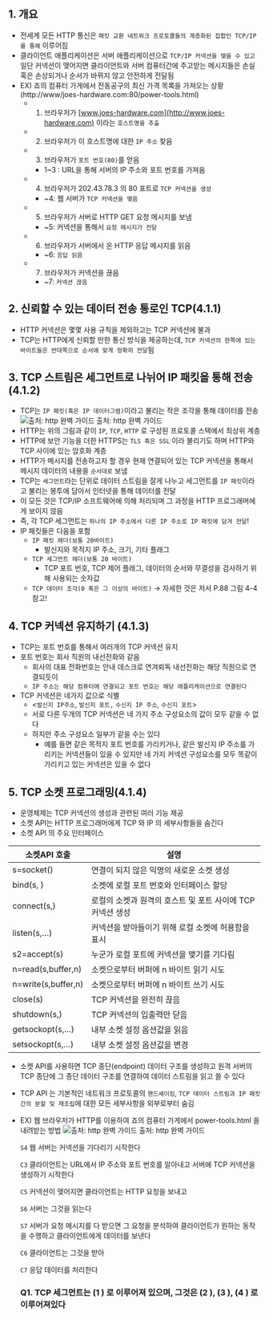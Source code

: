 ## 1. 개요

- 전세계 모든 HTTP 통신은 `패킷 교환 네트워크 프로토콜들의 계층화된 집합인 TCP/IP 를 통해` 이루어짐
- 클라이언트 애플리케이션은 서버 애플리케이션으로 `TCP/IP 커넥션을 맺을 수 있고` 일단 커넥션이 맺어지면 클라이언트와 서버 컴퓨터간에 주고받는 메시지들은 손실 혹은 손상되거나 순서가 바뀌지 않고 안전하게 전달됨
- EX) 죠의 컴퓨터 가게에서 전동공구의 최신 가격 목록을 가져오는 상황(http://www/joes-hardware.com:80/power-tools.html)
  - 1. 브라우저가 [www.joes-hardware.com](http://www.joes-hardware.com) 이라는 `호스트명을 추출`
  - 2. 브라우저가 이 호스트명에 대한 `IP 주소` 찾음
  - 3. 브라우저가 `포트 번호(80)`를 얻음
    - 1~3 : URL을 통해 서버의 IP 주소와 포트 번호를 가져옴
  - 4. 브라우저가 202.43.78.3 의 80 포트로 `TCP 커넥션을 생성`
    - ~4: 웹 서버가 `TCP 커넥션을 맺음`
  - 5. 브라우저가 서버로 HTTP GET 요청 메시지를 보냄
    - ~5: 커넥션을 통해서 `요청 메시지가 전달`
  - 6. 브라우저가 서버에서 온 HTTP 응답 메시지를 읽음
    - ~6: `응답 읽음`
  - 7. 브라우저가 커넥션을 끊음
    - ~7: `커넥션 끊음`

## 2. 신뢰할 수 있는 데이터 전송 통로인 TCP(4.1.1)

- HTTP 커넥션은 몇몇 사용 규칙을 제외하고는 TCP 커넥션에 불과
- TCP는 HTTP에게 신뢰할 만한 통신 방식을 제공하는데, `TCP 커넥션의 한쪽에 있는 바이트들은 반대쪽으로 순서에 맞게 정확히 전달`됨

## 3. TCP 스트림은 세그먼트로 나뉘어 IP 패킷을 통해 전송(4.1.2)

- TCP는 `IP 패킷(혹은 IP 데이터그램)`이라고 불리는 작은 조각을 통해 데이터를 전송
  ![출처: http 완벽 가이드 ](https://s3.us-west-2.amazonaws.com/secure.notion-static.com/2e546a40-9f1d-4112-83ef-7eadafb70a7d/http4-3.jpg?X-Amz-Algorithm=AWS4-HMAC-SHA256&X-Amz-Content-Sha256=UNSIGNED-PAYLOAD&X-Amz-Credential=AKIAT73L2G45EIPT3X45%2F20221207%2Fus-west-2%2Fs3%2Faws4_request&X-Amz-Date=20221207T121028Z&X-Amz-Expires=86400&X-Amz-Signature=6bb8969ebb40c3eb409a9077e74e6f3ef66ec3ca1d732b9472e5bc1f597f0235&X-Amz-SignedHeaders=host&response-content-disposition=filename%3D%22http4-3.jpg%22&x-id=GetObject)
  출처: http 완벽 가이드
- HTTP는 위의 그림과 같이 `IP`, `TCP`, `HTTP` 로 구성된 프로토콜 스택에서 최상위 계층
- HTTP에 보안 기능을 더한 HTTPS는 `TLS 혹은 SSL` 이라 불리기도 하며 HTTP와 TCP 사이에 있는 암호화 계층
- HTTP가 메시지를 전송하고자 할 경우 현재 연결되어 있는 TCP 커넥션을 통해서 메시지 데이터의 내용을 `순서대로` 보냄
- TCP는 `세그먼트`라는 단위로 데이터 스트림을 잘게 나누고 세그먼트를 `IP 패킷`이라고 불리는 봉투에 담아서 인터넷을 통해 데이터를 전달
- 이 모든 것은 TCP/IP 소프트웨어에 의해 처리되며 그 과정을 HTTP 프로그래머에게 보이지 않음
- 즉, 각 TCP 세그먼트는 `하나의 IP 주소에서 다른 IP 주소로 IP 패킷에 담겨 전달`!
- IP 패킷들은 다음을 포함
  - `IP 패킷 헤더(보통 20바이트)`
    - 발신지와 목적지 IP 주소, 크기, 기타 플래그
  - `TCP 세그먼트 헤더(보통 20 바이트)`
    - TCP 포트 번호, TCP 제어 플래그, 데이터의 순서와 무결성을 검사하기 위해 사용되는 숫자값
  - `TCP 데이터 조각(0 혹은 그 이상의 바이트)`
    → 자세한 것은 저서 P.88 그림 4-4 참고!

## 4. TCP 커넥션 유지하기 (4.1.3)

- TCP는 포트 번호를 통해서 여러개의 TCP 커넥션 유지
- 포트 번호는 회사 직원의 내선전화와 같음
  - 회사의 대표 전화번호는 안내 데스크로 연겨뢰독 내선전화는 해당 직원으로 연결되듯이
  - `IP 주소는 해당 컴퓨터에 연결되고 포트 번호는 해당 애플리케이션으로 연결된다`
- TCP 커넥션은 네가지 값으로 식별
  - <`발신지 IP주소`, `발신지 포트,` `수신지 IP 주소`, `수신지 포트`>
  - 서로 다른 두개의 TCP 커넥션은 네 가지 주소 구성요소의 값이 모두 같을 수 없다
  - 하지만 주소 구성요소 일부가 같을 수는 있다
    - 예를 들면 같은 목적지 포트 번호를 가리키거나, 같은 발신지 IP 주소를 가리키는 커넥션들이 있을 수 있지만 네 가지 커넥션 구성요소를 모두 똑같이 가리키고 있는 커넥션은 있을 수 없다

## 5. TCP 소켓 프로그래밍(4.1.4)

- 운영체제는 TCP 커넥션의 생성과 관련된 여러 기능 제공
- 소켓 API는 HTTP 프로그래머에게 TCP 와 IP 의 세부사항들을 숨긴다
- 소켓 API 의 주요 인터페이스

| 소켓API 호출                | 설명                                                       |
| --------------------------- | ---------------------------------------------------------- |
| s=socket(<parameters>)      | 연결이 되지 않은 익명의 새로운 소켓 생성                   |
| bind(s, <local IP:port>)    | 소켓에 로컬 포트 번호와 인터페이스 할당                    |
| connect(s,<remote IP:port>) | 로컬의 소켓과 원격의 호스트 및 포트 사이에 TCP 커넥션 생성 |
| listen(s,…)                 | 커넥션을 받아들이기 위해 로컬 소켓에 허용함을 표시         |
| s2=accept(s)                | 누군가 로컬 포트에 커넥션을 맺기를 기다림                  |
| n=read(s,buffer,n)          | 소켓으로부터 버퍼에 n 바이트 읽기 시도                     |
| n=write(s,buffer,n)         | 소켓으로부터 버퍼에 n 바이트 쓰기 시도                     |
| close(s)                    | TCP 커넥션을 완전히 끊음                                   |
| shutdown(s,<side>)          | TCP 커넥션의 입출력만 닫음                                 |
| getsockopt(s,…)             | 내부 소켓 설정 옵션값을 읽음                               |
| setsockopt(s,…)             | 내부 소켓 설정 옵션값을 변경                               |

- 소켓 API를 사용하면 TCP 종단(endpoint) 데이터 구조를 생성하고 원격 서버의 TCP 종단에 그 종단 데이터 구조를 연결하여 데이터 스트림을 읽고 쓸 수 있다
- TCP API 는 기본적인 네트워크 프로토콜의 `핸드셰이킹`, `TCP 데이터 스트림과 IP 패킷간의 분할 및 재조립`에 대한 모든 세부사항을 외부로부터 숨김
- EX) 웹 브라우저가 HTTP를 이용하여 죠의 컴퓨터 가게에서 power-tools.html 을 내려받는 방법
  ![출처: http 완벽 가이드 ](https://s3.us-west-2.amazonaws.com/secure.notion-static.com/750c5de5-d515-48c4-b1be-e96b3132f98c/http4-6.jpg?X-Amz-Algorithm=AWS4-HMAC-SHA256&X-Amz-Content-Sha256=UNSIGNED-PAYLOAD&X-Amz-Credential=AKIAT73L2G45EIPT3X45%2F20221207%2Fus-west-2%2Fs3%2Faws4_request&X-Amz-Date=20221207T121054Z&X-Amz-Expires=86400&X-Amz-Signature=244144f9c1d149e98007e3ddb05f90b2b10bc361f801f0358449d02c05ab6ada&X-Amz-SignedHeaders=host&response-content-disposition=filename%3D%22http4-6.jpg%22&x-id=GetObject)
  출처: http 완벽 가이드

  `S4` 웹 서버는 커넥션을 기다리기 시작한다

  `C3` 클라이언트는 URL에서 IP 주소와 포트 번호를 알아내고 서버에 TCP 커넥션을 생성하기 시작한다

  `C5` 커넥션이 맺어지면 클라이언트는 HTTP 요청을 보내고

  `S6` 서버는 그것을 읽는다

  `S7` 서버가 요청 메시지를 다 받으면 그 요청을 분석하여 클라이언트가 원하는 동작을 수행하고 클라이언트에게 데이터를 보낸다

  `C6` 클라이언트는 그것을 받아

  `C7` 응답 데이터를 처리한다

  ### Q1. TCP 세그먼트는 (1 ) 로 이루어져 있으며, 그것은 (2 ), (3 ), (4 ) 로 이루어져있다
